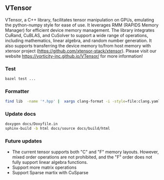 ## VTensor

VTensor, a C++ library, facilitates tensor manipulation on GPUs, emulating the python-numpy style for ease of use. 
It leverages RMM (RAPIDS Memory Manager) for efficient device memory management. 
The library integrates CuRand, CuBLAS, and CuSolver to support a wide range of operations, including mathematics, linear algebra, and random number generation. It also supports transferring the device memory to/from host memory with xtensor project (https://github.com/xtensor-stack/xtensor).
Please visit our website https://vorticity-inc.github.io/VTensor/ for more information!

### Test
```sh
bazel test ...
```

### Formatter
```sh
find lib  -name '*.hpp' |  xargs clang-format -i -style=file:clang.yaml 
```

### Update docs
```sh
doxygen docs/Doxyfile.in
sphinx-build -b html docs/source docs/build/html
```

### Future updates
- The current tensor supports both "C" and "F" memory layouts. However, mixed order operations are not prohibited, and the "F" order does not fully support linear algebra functions.
- Support more matrix operations
- Support Sparse martix with CuSparse
